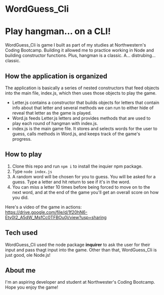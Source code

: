 # WordGuess_Cli

# Play hangman... on a CLI!

WordGuess_Cli is game I built as part of my studies at Northwestern's Coding Bootcamp. Building it allowed me to practice working in Node and building constructor functions. Plus, hangman is a classic. A... distrubing... classic.

## How the application is organized
The application is basically a series of nested constructors that feed objects into the main file, index.js, which then uses those objects to play the game.
- Letter.js contains a constructor that builds objects for letters that contain info about that letter and several methods we can run to either hide of reveal that letter as the game is played.
- Word.js feeds Letter.js letters and provides methods that are used to play each round of hangman with index.js.
- index.js is the main game file. It stores and selects words for the user to guess, calls methods in Word.js, and keeps track of the game's progress.

## How to play

1. Clone this repo and run `npm i` to install the inquier npm package.
2. Type `node index.js`
3. A random word will be chosen for you to guess. You will be asked for a guess. Type a letter and hit return to see if it's in the word.
4. You can miss a letter 10 times before being forced to move on to the next word, and at the end of the game you'll get an overall score on how you did.

Here's a video of the game in actions:
https://drive.google.com/file/d/1f20hN6-Ety0I2_A5dW_MsfCc0TFBOu0j/view?usp=sharing

## Tech used
WordGuess_Cli used the node package **inquirer** to ask the user for their input and pass thagt input into the game. Other than that, WordGuess_Cli is just good, ole Node.js!

## About me
I'm an aspiring developer and student at Northwester's Coding Bootcamp. Hope you enjoy the game!